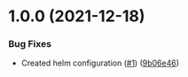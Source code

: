 # 1.0.0 (2021-12-18)


### Bug Fixes

* Created helm configuration ([#1](https://github.com/swarm-io/release-config-helm/issues/1)) ([9b06e46](https://github.com/swarm-io/release-config-helm/commit/9b06e46d99d1508c1aa960547ceccc6c1cd157c4))
